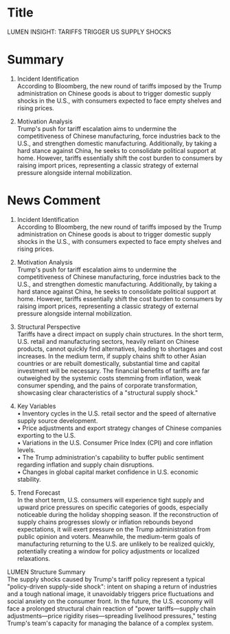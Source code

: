 # Title
LUMEN INSIGHT: TARIFFS TRIGGER US SUPPLY SHOCKS

# Summary
1. Incident Identification  
According to Bloomberg, the new round of tariffs imposed by the Trump administration on Chinese goods is about to trigger domestic supply shocks in the U.S., with consumers expected to face empty shelves and rising prices.

2. Motivation Analysis  
Trump's push for tariff escalation aims to undermine the competitiveness of Chinese manufacturing, force industries back to the U.S., and strengthen domestic manufacturing. Additionally, by taking a hard stance against China, he seeks to consolidate political support at home. However, tariffs essentially shift the cost burden to consumers by raising import prices, representing a classic strategy of external pressure alongside internal mobilization.

# News Comment
1. Incident Identification  
According to Bloomberg, the new round of tariffs imposed by the Trump administration on Chinese goods is about to trigger domestic supply shocks in the U.S., with consumers expected to face empty shelves and rising prices.

2. Motivation Analysis  
Trump's push for tariff escalation aims to undermine the competitiveness of Chinese manufacturing, force industries back to the U.S., and strengthen domestic manufacturing. Additionally, by taking a hard stance against China, he seeks to consolidate political support at home. However, tariffs essentially shift the cost burden to consumers by raising import prices, representing a classic strategy of external pressure alongside internal mobilization.

3. Structural Perspective  
Tariffs have a direct impact on supply chain structures. In the short term, U.S. retail and manufacturing sectors, heavily reliant on Chinese products, cannot quickly find alternatives, leading to shortages and cost increases. In the medium term, if supply chains shift to other Asian countries or are rebuilt domestically, substantial time and capital investment will be necessary. The financial benefits of tariffs are far outweighed by the systemic costs stemming from inflation, weak consumer spending, and the pains of corporate transformation, showcasing clear characteristics of a "structural supply shock."

4. Key Variables  
• Inventory cycles in the U.S. retail sector and the speed of alternative supply source development.  
• Price adjustments and export strategy changes of Chinese companies exporting to the U.S.  
• Variations in the U.S. Consumer Price Index (CPI) and core inflation levels.  
• The Trump administration's capability to buffer public sentiment regarding inflation and supply chain disruptions.  
• Changes in global capital market confidence in U.S. economic stability.

5. Trend Forecast  
In the short term, U.S. consumers will experience tight supply and upward price pressures on specific categories of goods, especially noticeable during the holiday shopping season. If the reconstruction of supply chains progresses slowly or inflation rebounds beyond expectations, it will exert pressure on the Trump administration from public opinion and voters. Meanwhile, the medium-term goals of manufacturing returning to the U.S. are unlikely to be realized quickly, potentially creating a window for policy adjustments or localized relaxations.

LUMEN Structure Summary  
The supply shocks caused by Trump's tariff policy represent a typical "policy-driven supply-side shock": intent on shaping a return of industries and a tough national image, it unavoidably triggers price fluctuations and social anxiety on the consumer front. In the future, the U.S. economy will face a prolonged structural chain reaction of "power tariffs—supply chain adjustments—price rigidity rises—spreading livelihood pressures," testing Trump's team's capacity for managing the balance of a complex system.
